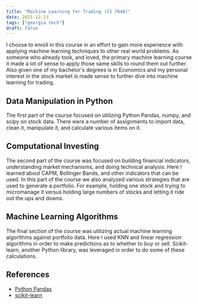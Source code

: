 ```yaml
---
title: "Machine Learning for Trading (CS 7646)"
date: 2015-12-23
tags: ["georgia tech"]
draft: false
---
```


I choose to enroll in this course in an effort to gain more experience with applying machine learning techniques to other real world problems. As someone who already took, and loved, the primary machine learning course it made a lot of sense to apply those same skills to round them out further. Also given one of my bachelor's degrees is in Economics and my personal interest in the stock market is made sense to further dive into machine learning for trading.

## Data Manipulation in Python

The first part of the course focused on utilizing Python Pandas, numpy, and scipy on stock data. There were a number of assignments to import data, clean it, manipulate it, and calculate various items on it.

## Computational Investing

The second part of the course was focused on building financial indicators, understanding market mechanisms, and doing technical analysis. Here I learned about CAPM, Bollinger Bands, and other indicators that can be used. In this part of the course we also analyzed various strategies that are used to generate a portfolio. For example, holding one stock and trying to micromanage it versus holding large numbers of stocks and letting it ride out the ups and downs.

## Machine Learning Algorithms

The final section of the course was utilizing actual machine learning algorithms against portfolio data. Here I used KNN and linear regression algorithms in order to make predictions as to whether to buy or sell. Scikit-learn, another Python library, was leveraged in order to do some of these calculations.

## References

* [Python Pandas](http://pandas.pydata.org/)
* [scikit-learn](http://scikit-learn.org/stable/index.html)
